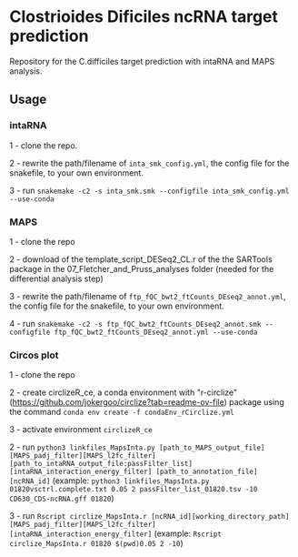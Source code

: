 # Clostrioides Dificiles ncRNA target prediction

Repository for the C.difficiles target prediction with intaRNA and MAPS analysis.


## Usage 

### intaRNA


1 - clone the repo.

2 - rewrite the path/filename of `inta_smk_config.yml`, the config file for the snakefile, to your own environment.

3 - run `snakemake -c2 -s inta_smk.smk --configfile inta_smk_config.yml --use-conda`


### MAPS


1 - clone the repo

2 - download of the template_script_DESeq2_CL.r of the the SARTools package in the 07_Fletcher_and_Pruss_analyses folder (needed for the differential analysis step)

3 - rewrite the path/filename of `ftp_fQC_bwt2_ftCounts_DEseq2_annot.yml`, the config file for the snakefile, to your own environment.

4 - run `snakemake -c2 -s ftp_fQC_bwt2_ftCounts_DEseq2_annot.smk --configfile ftp_fQC_bwt2_ftCounts_DEseq2_annot.yml --use-conda`


### Circos plot

1 - clone the repo

2 - create circlizeR_ce, a conda environment with "r-circlize" (https://github.com/jokergoo/circlize?tab=readme-ov-file) package using the command `conda env create -f condaEnv_rCirclize.yml `

3 - activate environment `circlizeR_ce`

2 - run `python3 linkfiles_MapsInta.py [path_to_MAPS_output_file] [MAPS_padj_filter][MAPS_l2fc_filter] [path_to_intaRNA_output_file:passFilter_list] [intaRNA_interaction_energy_filter] [path_to_annotation_file] [ncRNA_id]`
(example: `python3 linkfiles_MapsInta.py 01820vsctrl.complete.txt 0.05 2 passFilter_list_01820.tsv -10 CD630_CDS-ncRNA.gff 01820`)

3 - run `Rscript circlize_MapsInta.r [ncRNA_id][working_directory_path][MAPS_padj_filter][MAPS_l2fc_filter][intaRNA_interaction_energy_filter]`
(example: `Rscript circlize_MapsInta.r 01820 $(pwd)0.05 2 -10`)



